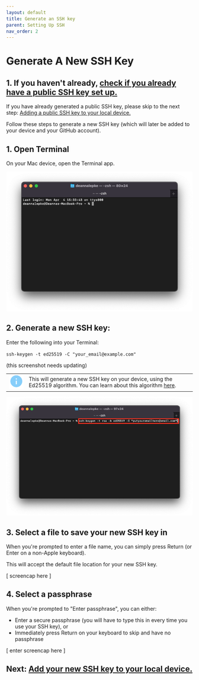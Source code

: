 ```yaml
---
layout: default
title: Generate an SSH key
parent: Setting Up SSH
nav_order: 2
---
```


# Generate A New SSH Key

## 1. If you haven't already, [check if you already have a public SSH key set up.](https://dlepke.github.io/Deanna-Wilson-Ray/docs/settingUpSSH/checkforSSH/)

If you have already generated a public SSH key, please skip to the next step: [Adding a public SSH key to your local device.](https://dlepke.github.io/Deanna-Wilson-Ray/docs/settingUpSSH/addnewSSH/)

Follow these steps to generate a new SSH key (which will later be added to your device and your GitHub account).

## 1. Open Terminal  
On your Mac device, open the Terminal app.

![](../../assets/images/Terminal-start.png)

## 2. Generate a new SSH key:  

<!-- ran into "bits has bad value" -->

Enter the following into your Terminal:

`ssh-keygen -t ed25519 -C "your_email@example.com"`  

(this screenshot needs updating)

|  |  |  
|-------|------|
| ![](../../assets/images/info.png) | This will generate a new SSH key on your device, using the Ed25519 algorithm. You can learn about this algorithm [here](https://en.wikipedia.org/wiki/EdDSA#Ed25519). |  

![](../../assets/images/Terminal-generate-key.png)

## 3. Select a file to save your new SSH key in

When you're prompted to enter a file name, you can simply press Return (or Enter on a non-Apple keyboard).  

This will accept the default file location for your new SSH key.

[ screencap here ]

## 4. Select a passphrase

When you're prompted to "Enter passphrase", you can either:  

* Enter a secure passphrase (you will have to type this in every time you use your SSH key), or  
* Immediately press Return on your keyboard to skip and have no passphrase

[ enter screencap here ]

## Next: [Add your new SSH key to your local device.](https://dlepke.github.io/Deanna-Wilson-Ray/docs/settingUpSSH/addnewSSH/)

